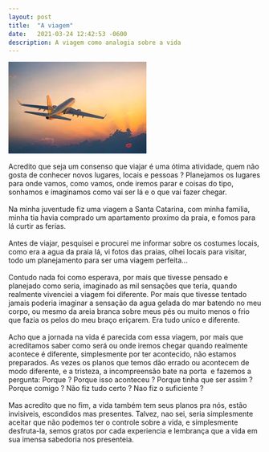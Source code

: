 ```yaml
---
layout: post
title:  "A viagem"
date:   2021-03-24 12:42:53 -0600
description: A viagem como analogia sobre a vida
---
```


![Viagem](/assets/img/viagem.jpeg)
<p class="has-text-primary-ligh">Acredito que seja um consenso que viajar é uma ótima atividade, quem não gosta de conhecer novos lugares, locais e pessoas ? Planejamos os lugares para onde vamos, como vamos, onde iremos parar e coisas do tipo, sonhamos e imaginamos como vai ser lá e o que vai fazer chegar. 
<br><br>
Na minha juventude fiz uma viagem a Santa Catarina, com minha familia, minha tia havia comprado um apartamento proximo da praia, e fomos para lá curtir as ferias. 
<br><br>
Antes de viajar, pesquisei e procurei me informar sobre os costumes locais, como era a agua da praia lá, vi fotos das praias, olhei locais para visitar, todo um planejamento para ser uma viagem perfeita... 
<br><br>
Contudo nada foi como esperava, por mais que tivesse pensado e planejado como seria, imaginado as mil sensações que teria, quando realmente vivenciei a viagem foi diferente. Por mais que tivesse tentado jamais poderia imaginar a sensação da agua gelada do mar batendo no meu corpo, ou mesmo da areia branca sobre meus pés ou muito menos o frio que fazia os pelos do meu braço eriçarem. Era tudo unico e diferente. 
<br><br>
Acho que a jornada na vida é parecida com essa viagem, por mais que acreditamos saber como será ou onde iremos chegar quando realmente acontece é diferente, simplesmente por ter acontecido, não estamos preparados. As vezes os planos que temos dão errado ou acontecem de modo diferente, e a tristeza, a incompreensão bate na porta  e fazemos a pergunta: Porque ? Porque isso aconteceu ? Porque tinha que ser assim ? Porque comigo ? Não fiz tudo certo ? Nao fiz o suficiente ? 
<br><br>
Mas acredito que no fim, a vida também tem seus planos pra nós, estão invisiveis, escondidos mas presentes. Talvez, nao sei, seria simplesmente aceitar que não podemos ter o controle sobre a vida, e simplesmente desfruta-la, semos gratos por cada experiencia e lembrança que a vida em sua imensa sabedoria nos presenteia.</p>
